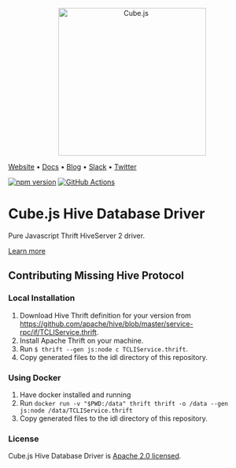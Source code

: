 <p align="center"><a href="https://cube.dev"><img src="https://i.imgur.com/zYHXm4o.png" alt="Cube.js" width="300px"></a></p>

[Website](https://cube.dev) • [Docs](https://cube.dev/docs) • [Blog](https://cube.dev/blog) • [Slack](https://slack.cube.dev) • [Twitter](https://twitter.com/thecubejs)

[![npm version](https://badge.fury.io/js/%40cubejs-backend%2Fserver.svg)](https://badge.fury.io/js/%40cubejs-backend%2Fserver)
[![GitHub Actions](https://github.com/cube-js/cube.js/workflows/Build/badge.svg)](https://github.com/cube-js/cube.js/actions?query=workflow%3ABuild+branch%3Amaster)

# Cube.js Hive Database Driver

Pure Javascript Thrift HiveServer 2 driver.

[Learn more](https://github.com/cube-js/cube.js#getting-started)

## Contributing Missing Hive Protocol

### Local Installation

1. Download Hive Thrift definition for your version from https://github.com/apache/hive/blob/master/service-rpc/if/TCLIService.thrift.
2. Install Apache Thrift on your machine.
3. Run `$ thrift --gen js:node c TCLIService.thrift`.
4. Copy generated files to the idl directory of this repository.

### Using Docker

1. Have docker installed and running
2. Run `docker run -v "$PWD:/data" thrift thrift -o /data --gen js:node /data/TCLIService.thrift`
3. Copy generated files to the idl directory of this repository.

### License

Cube.js Hive Database Driver is [Apache 2.0 licensed](./LICENSE).
